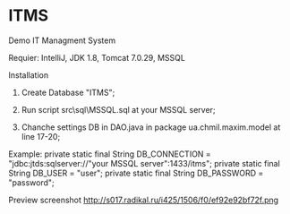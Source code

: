 # ITMS
Demo IT Managment System

Requier:
IntelliJ,
JDK 1.8,
Tomcat 7.0.29,
MSSQL

Installation

1. Create Database "ITMS";

2. Run script src\sql\MSSQL.sql at your MSSQL server;

3. Chanche settings DB in DAO.java in package ua.chmil.maxim.model at line 17-20;

Example:
    private static final String DB_CONNECTION = "jdbc:jtds:sqlserver://"your MSSQL server":1433/itms";
    private static final String DB_USER = "user";
    private static final String DB_PASSWORD = "password";
    
Preview screenshot http://s017.radikal.ru/i425/1506/f0/ef92e92bf72f.png

